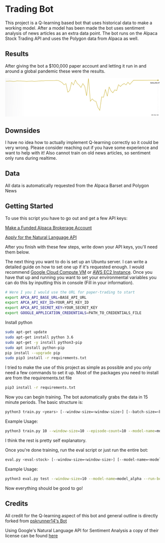 # Trading Bot

This project is a Q-learning based bot that uses historical data to make a working model. After a model has been made the bot uses sentiment analysis of news articles as an extra data point. The bot runs on the Alpaca Stock Trading API and uses the Polygon data from Alpaca as well.

## Results

After giving the bot a $100,000 paper account and letting it run in and around a global pandemic these were the results.

![Results](images/results.PNG)

## Downsides

I have no idea how to actually implement Q-learning correctly so it could be very wrong. Please consider reaching out if you have some experience and want to help with it! Also cannot train on old news articles, so sentiment only runs during realtime.

## Data

All data is automatically requested from the Alpaca Barset and Polygon News

## Getting Started

To use this script you have to go out and get a few API keys:

[Make a Funded Alpaca Brokerage Account](https://alpaca.markets/)

[Apply for the Natural Language API](https://cloud.google.com/natural-language/)

After you finish with these few steps, write down your API keys, you'll need them below.

The next thing you want to do is set up an Ubuntu server. I can write a detailed guide on how to set one up if it's requested enough. I would recommend [Google Cloud Compute VM](https://console.cloud.google.com/compute/) or [AWS EC2 Instance](https://aws.amazon.com/). Once you have that up and running you want to set your environmental variables you can do this by inputting this in console (Fill in your information).

```bash
# Were I you I would use the URL for paper-trading to start
export APCA_API_BASE_URL=BASE_API_URL
export APCA_API_KEY_ID=YOUR_API_KEY_ID
export APCA_API_SECRET_KEY=YOUR_SECRET_KEY
export GOOGLE_APPLICATION_CREDENTIALS=PATH_TO_CREDENTIALS_FILE
```

Install python

```bash
sudo apt-get update
sudo apt-get install python 3.6
sudo apt-get -y install python3-pip
sudo apt install python-pip
pip install --upgrade pip
sudo pip3 install -r requirements.txt
```

I tried to make the use of this project as simple as possible and you only need a few commands to set it up. Most of the packages you need to install are from the requirements.txt file

```bash
pip3 install -r requirements.txt
```

Now you can begin training. The bot automatically grabs the data in 15 minute periods. The basic structure is:

```bash
python3 train.py <years> [--window-size=<window-size>] [--batch-size=<batch-size>] [--episode-count=<episode-count>] [--model-name=<model-name>] [--pretrained] [--debug]
```


Example Usage:

```bash
python3 train.py 10 --window-size=10 --episode-count=10 --model-name=model_alpha --pretrained --debug
```

I think the rest is pretty self explanatory.

Once you're done training, run the eval script or just run the entire bot:

```bash
eval.py <eval-stock> [--window-size=<window-size>] [--model-name=<model-name>] [--run-bot=<y/n] [--stock-name=<stock-ticker>] [--debug]
```


Example Usage:

```bash
python3 eval.py test --window-size=10 --model-name=model_alpha --run-bot=y --stock-name=GOOGL --debug
```

Now everything should be good to go!

## Credits

All credit for the Q-learning aspect of this bot and general outline is directly forked from [pskrunner14's Bot](https://github.com/pskrunner14/trading-bot)

Using Google's Natural Language API for Sentiment Analysis a copy of their license can be found [here](http://www.apache.org/licenses/LICENSE-2.0)
